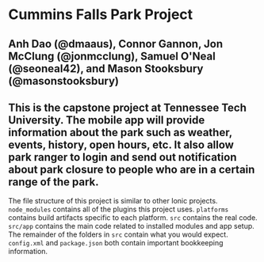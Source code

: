 # Cummins Falls Park Project

## Anh Dao (@dmaaus), Connor Gannon, Jon McClung (@jonmcclung), Samuel O'Neal (@seoneal42), and Mason Stooksbury (@masonstooksbury)

## This is the capstone project at Tennessee Tech University. The mobile app will provide information about the park such as weather, events, history, open hours, etc. It also allow park ranger to login and send out notification about park closure to people who are in a certain range of the park. 

The file structure of this project is similar to other Ionic projects. `node_modules` contains all of the plugins this project uses. `platforms` contains build artifacts specific to each platform. `src` contains the real code. `src/app` contains the main code related to installed modules and app setup. The remainder of the folders in `src` contain what you would expect. `config.xml` and `package.json` both contain important bookkeeping information.
